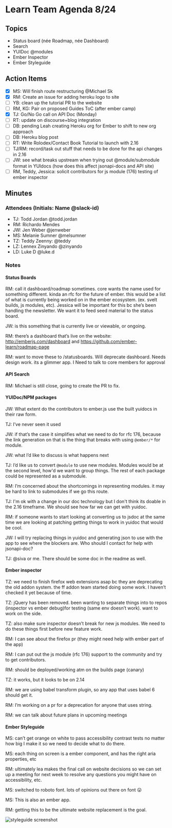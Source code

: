 # Learn Team Agenda 8/24


## Topics
- Status board (née Roadmap, née Dashboard)
- Search
- YUIDoc @modules
- Ember Inspector
- Ember Styleguide

## Action Items


- [x] MS: Will finish route restructuring @Michael Sk
- [x] RM: Create an issue for adding heroku logo to site
- [ ] YB: clean up the tutorial PR to the website
- [ ] RM, KG: Pair on proposed Guides ToC  (after ember camp)
- [x] TJ: Go/No Go call on API Doc (Monday)
- [ ] RT: update on discourse+blog integration
- [ ] DB: pending Leah creating Heroku org for Ember to shift to new org approach
- [ ] DB: Heroku blog post
- [ ] RT: Write Rolodex/Contact Book Tutorial to launch with 2.16
- [ ] TJ/RM: record/task out stuff that needs to be done for the api changes in 2.16
- [ ] JW: see what breaks upstream when trying out @module/submodule format in YUIdocs (how does this affect jsonapi-docs and API site)
- [ ] RM, Teddy, Jessica: solicit contributors for js module (176) testing of ember inspector

## Minutes

### Attendees (Initials: Name @slack-id)
- TJ: Todd Jordan @todd.jordan
- RM: Richardo Mendes
- JW: Jen Weber @jenweber
- MS: Melanie Sumner @melsumner
- TZ: Teddy Zeenny: @teddy
- LZ: Lennex Zinyando @zinyando
- LD: Luke D @luke.d

### Notes

#### Status Boards

RM: call it dashboard/roadmap sometimes.  core wants the name used for something different.  kinda an rfc for the future of ember. this would be a list of what is currently being worked on in the ember ecosystem. (ex. svelt builds, js modules, etc).   Jessica will be important for this bc she’s been handling the newsletter.  We want it to feed seed material to the status board.

JW: is this something that is currently live or viewable, or ongoing.

RM: there’s a dashboard that’s live on the website: http://emberjs.com/dashboard and https://github.com/ember-learn/roadmap-page

RM: want to move these to /statusboards.  Will deprecate dashboard.  Needs design work.  its a glimmer app.  I Need to talk to core members for approval

#### API Search

RM: Michael is still close, going to create the PR to fix.

#### YUIDoc/NPM packages

JW:  What extent do the contributors to ember.js use the built yuidocs in their raw form.

TJ: I’ve never seen it used

JW: if that’s the case it simplifies what we need to do for rfc 176, because the link generation on that is the thing that breaks with using `@ember/*` for module.

JW: what I’d like to discuss is what happens next

TJ: I’d like us to convert `@module` to use new modules.  Modules would be at the second level, how'd we want to group things. The rest of each package could be represented as a submodule.

RM: I’m concerned about the shortcomings in representing modules.  it may be hard to link to submodules if we go this route.

TJ: I'm ok with a change in our doc technology but I don't think its doable in the 2.16 timeframe.  We should see how far we can get with yuidoc.

RM: if someone wants to start looking at converting us to jsdoc at the same time we are looking at patching getting things to work in yuidoc that would be cool.

JW: I will try replacing things in yuidoc and generating json  to use with the app to see where the blockers are.  Who should I contact for help with jsonapi-doc?

TJ: @siva or me.  There should be some doc in the readme as well.

#### Ember inspector

TZ: we need to finish firefox web extensions asap bc they are deprecating the old addon system.  the ff addon team started doing some work.  I haven’t checked it yet because of time.

TZ: jQuery has been removed.  been wanting to separate things into to repos (inspector vs ember debug)for testing (same env doesn’t work).  want to work on the side.

TZ: also make sure inspector doesn’t break for new js modules. We need to do these things first before new feature work.

RM: I can see about the firefox pr (they might need help with ember part of the app)

RM: I can put out the js module (rfc 176) support to the community and try to get contributors.

RM: should be deployed/working atm on the builds page (canary)

TZ: it works, but it looks to be on 2.14

RM: we are using babel transform plugin, so any app that uses babel 6 should get it.

RM: I’m working on a pr for a deprecation for anyone that uses string.

RM: we can talk about future plans in upcoming meetings

#### Ember Styleguide

MS: can’t get orange on white to pass accessibility contrast tests no matter how big I make it so we need to decide what to do there.


MS: each thing on screen is a ember component, and has the right aria properties, etc

RM: ultimately lea makes the final call on website decisions so we can set up a meeting for next week to resolve any questions you might have on accessibility, etc.

MS: switched to roboto font.  lots of opinions out there on font 😛

MS: This is also an ember app.

RM: getting this to be the ultimate website replacement is the goal.

![styleguide screenshot](https://d2mxuefqeaa7sj.cloudfront.net/s_7D741528F7C65DD0E9E9A01CE9B2C2B4A4F09CB01F832FEE9C929DD1618EE5A4_1503596108728_image.png)

